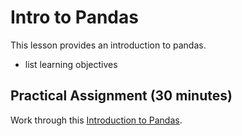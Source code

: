 # Intro to Pandas

This lesson provides an introduction to pandas.

* list learning objectives

## Practical Assignment (30 minutes)

Work through this [Introduction to Pandas](https://hub-binder.mybinder.ovh/user/uwescience-hack-inary-tutorials-e704wqfz/notebooks/notebooks/pandas-intro.ipynb).